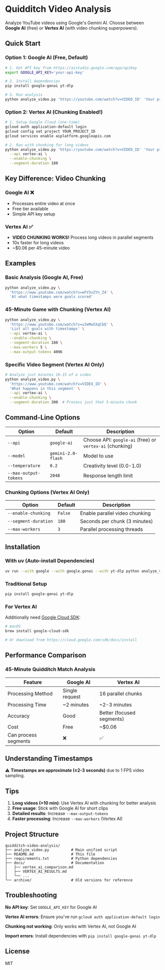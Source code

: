 # Quidditch Video Analysis

Analyze YouTube videos using Google's Gemini AI. Choose between **Google AI** (free) or **Vertex AI** (with video chunking superpowers).

## Quick Start

### Option 1: Google AI (Free, Default)

```bash
# 1. Get API key from https://aistudio.google.com/app/apikey
export GOOGLE_API_KEY='your-api-key'

# 2. Install dependencies
pip install google-genai yt-dlp

# 3. Run analysis
python analyze_video.py 'https://youtube.com/watch?v=VIDEO_ID' 'Your prompt'
```

### Option 2: Vertex AI (Chunking Enabled!)

```bash
# 1. Setup Google Cloud (one-time)
gcloud auth application-default login
gcloud config set project YOUR_PROJECT_ID
gcloud services enable aiplatform.googleapis.com

# 2. Run with chunking for long videos
python analyze_video.py 'https://youtube.com/watch?v=VIDEO_ID' 'Your prompt' \
  --api vertex-ai \
  --enable-chunking \
  --segment-duration 180
```

## Key Difference: Video Chunking

### Google AI ❌
- Processes entire video at once
- Free tier available
- Simple API key setup

### Vertex AI ✅
- **VIDEO CHUNKING WORKS!** Process long videos in parallel segments
- 10x faster for long videos
- ~$0.06 per 45-minute video

## Examples

### Basic Analysis (Google AI, Free)
```bash
python analyze_video.py \
  'https://www.youtube.com/watch?v=eFV3vZYn_Z4' \
  'At what timestamps were goals scored'
```

### 45-Minute Game with Chunking (Vertex AI)
```bash
python analyze_video.py \
  'https://www.youtube.com/watch?v=u3eMw5XqCbQ' \
  'List all goals with timestamps' \
  --api vertex-ai \
  --enable-chunking \
  --segment-duration 180 \
  --max-workers 5 \
  --max-output-tokens 4096
```

### Specific Video Segment (Vertex AI Only)
```bash
# Analyze just minutes 10-15 of a video
python analyze_video.py \
  'https://www.youtube.com/watch?v=VIDEO_ID' \
  'What happens in this segment' \
  --api vertex-ai \
  --enable-chunking \
  --segment-duration 300  # Process just that 5-minute chunk
```

## Command-Line Options

| Option | Default | Description |
|--------|---------|-------------|
| `--api` | `google-ai` | Choose API: `google-ai` (free) or `vertex-ai` (chunking) |
| `--model` | `gemini-2.0-flash` | Model to use |
| `--temperature` | `0.2` | Creativity level (0.0-1.0) |
| `--max-output-tokens` | `2048` | Response length limit |

### Chunking Options (Vertex AI Only)
| Option | Default | Description |
|--------|---------|-------------|
| `--enable-chunking` | `False` | Enable parallel video chunking |
| `--segment-duration` | `180` | Seconds per chunk (3 minutes) |
| `--max-workers` | `3` | Parallel processing threads |

## Installation

### With uv (Auto-install Dependencies)
```bash
uv run --with google --with google.genai --with yt-dlp python analyze_video.py URL PROMPT
```

### Traditional Setup
```bash
pip install google-genai yt-dlp
```

### For Vertex AI
Additionally need [Google Cloud SDK](https://cloud.google.com/sdk/docs/install):
```bash
# macOS
brew install google-cloud-sdk

# Or download from https://cloud.google.com/sdk/docs/install
```

## Performance Comparison

### 45-Minute Quidditch Match Analysis

| Feature | Google AI | Vertex AI |
|---------|-----------|-----------|
| Processing Method | Single request | 16 parallel chunks |
| Processing Time | ~2 minutes | ~2-3 minutes |
| Accuracy | Good | Better (focused segments) |
| Cost | Free | ~$0.06 |
| Can process segments | ❌ | ✅ |

## Understanding Timestamps

⚠️ **Timestamps are approximate (±2-3 seconds)** due to 1 FPS video sampling.

## Tips

1. **Long videos (>10 min)**: Use Vertex AI with chunking for better analysis
2. **Free usage**: Stick with Google AI for short clips
3. **Detailed results**: Increase `--max-output-tokens`
4. **Faster processing**: Increase `--max-workers` (Vertex AI)

## Project Structure

```
quidditch-video-analysis/
├── analyze_video.py          # Main unified script
├── README.md                 # This file
├── requirements.txt          # Python dependencies
├── docs/                     # Documentation
│   ├── vertex_ai_comparison.md
│   ├── VERTEX_AI_RESULTS.md
│   └── ...
└── archive/                  # Old versions for reference
```

## Troubleshooting

**No API key**: Set `GOOGLE_API_KEY` for Google AI

**Vertex AI errors**: Ensure you've run `gcloud auth application-default login`

**Chunking not working**: Only works with Vertex AI, not Google AI

**Import errors**: Install dependencies with `pip install google-genai yt-dlp`

## License

MIT